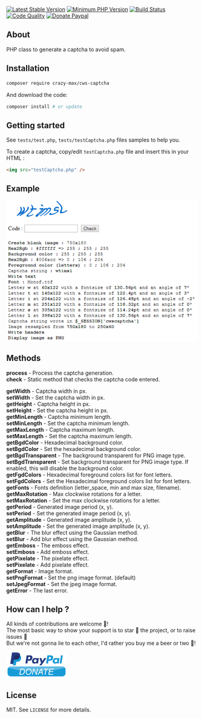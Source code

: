 [![Latest Stable Version](https://img.shields.io/packagist/v/crazy-max/cws-captcha.svg?style=flat-square)](https://packagist.org/packages/crazy-max/cws-captcha)
[![Minimum PHP Version](https://img.shields.io/badge/php-%3E%3D%205.3.0-8892BF.svg?style=flat-square)](https://php.net/)
[![Build Status](https://img.shields.io/travis/com/crazy-max/CwsCaptcha/master.svg?style=flat-square)](https://travis-ci.com/crazy-max/CwsCaptcha)
[![Code Quality](https://img.shields.io/codacy/grade/82d66e708a4a43ca9416d1a7f4b34f09.svg?style=flat-square)](https://www.codacy.com/app/crazy-max/CwsCaptcha)
[![Donate Paypal](https://img.shields.io/badge/donate-paypal-7057ff.svg?style=flat-square)](https://www.paypal.com/cgi-bin/webscr?cmd=_s-xclick&hosted_button_id=WTZ7TL8BSSG9Y)

## About

PHP class to generate a captcha to avoid spam.

## Installation

```bash
composer require crazy-max/cws-captcha
```

And download the code:

```bash
composer install # or update
```

## Getting started

See `tests/test.php`, `tests/testCaptcha.php` files samples to help you.

To create a captcha, copy/edit `testCaptcha.php` file and insert this in your HTML :

```html
<img src="testCaptcha.php" />
```

## Example

![](.res/example.png)

## Methods

**process** - Process the captcha generation.<br />
**check** - Static method that checks the captcha code entered.<br />

**getWidth** - Captcha width in px.<br />
**setWidth** - Set the captcha width in px.<br />
**getHeight** - Captcha height in px.<br />
**setHeight** - Set the captcha height in px.<br />
**getMinLength** - Captcha minimum length.<br />
**setMinLength** - Set the captcha minimum length.<br />
**getMaxLength** - Captcha maximum length.<br />
**setMaxLength** - Set the captcha maximum length.<br />
**getBgdColor** - Hexadecimal background color.<br />
**setBgdColor** - Set the hexadecimal background color.<br />
**getBgdTransparent** - The background transparent for PNG image type.<br />
**setBgdTransparent** - Set background transparent for PNG image type. If enabled, this will disable the background color.<br />
**getFgdColors** - Hexadecimal foreground colors list for font letters.<br />
**setFgdColors** - Set the Hexadecimal foreground colors list for font letters.<br />
**getFonts** - Fonts definition (letter_space, min and max size, filename).<br />
**getMaxRotation** - Max clockwise rotations for a letter.<br />
**setMaxRotation** - Set the max clockwise rotations for a letter.<br />
**getPeriod** - Generated image period (x, y).<br />
**setPeriod** - Set the generated image period (x, y).<br />
**getAmplitude** - Generated image amplitude (x, y).<br />
**setAmplitude** - Set the generated image amplitude (x, y).<br />
**getBlur** - The blur effect using the Gaussian method.<br />
**setBlur** - Add blur effect using the Gaussian method.<br />
**getEmboss** - The emboss effect.<br />
**setEmboss** - Add emboss effect.<br />
**getPixelate** - The pixelate effect.<br />
**setPixelate** - Add pixelate effect.<br />
**getFormat** - Image format.<br />
**setPngFormat** - Set the png image format. (default)<br />
**setJpegFormat** - Set the jpeg image format.<br />
**getError** - The last error.<br />

## How can I help ?

All kinds of contributions are welcome :raised_hands:!<br />
The most basic way to show your support is to star :star2: the project, or to raise issues :speech_balloon:<br />
But we're not gonna lie to each other, I'd rather you buy me a beer or two :beers:!

[![Paypal](.res/paypal.png)](https://www.paypal.com/cgi-bin/webscr?cmd=_s-xclick&hosted_button_id=WTZ7TL8BSSG9Y)

## License

MIT. See `LICENSE` for more details.
